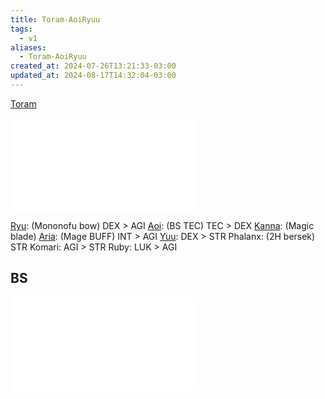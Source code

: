 ```yaml
---
title: Toram-AoiRyuu
tags:
  - v1
aliases:
  - Toram-AoiRyuu
created_at: 2024-07-26T13:21:33-03:00
updated_at: 2024-08-17T14:32:04-03:00
---
```


[Toram](../../../../rascunhos/2024/07/26/Toram.md)

![Blacksmith](../../../../rascunhos/2024/07/26/Toram_Blacksmith.md#Tabela%20de%20potencial)

[Ryu](../../../../rascunhos/2024/07/08/Toram_Ryu.md): (Mononofu bow) DEX > AGI
[Aoi](../../../../rascunhos/2024/07/08/Toram_Aoi.md): (BS TEC) TEC > DEX
[Kanna](../../../../rascunhos/2024/07/08/Toram_Kanna.md): (Magic blade)
[Aria](../../../../rascunhos/2024/07/08/Toram_Aria.md): (Mage BUFF) INT > AGI
[Yuu](../../../../rascunhos/2024/07/08/Toram_Yuu.md): DEX > STR
Phalanx: (2H bersek) STR
Komari: AGI > STR
Ruby: LUK > AGI

## BS

![AoiRyuu_BS.excalidraw](../../../../../_excalidraw/AoiRyuu_BS.excalidraw.md)
